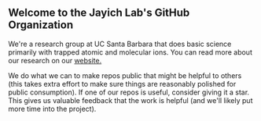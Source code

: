 ## Welcome to the Jayich Lab's GitHub Organization

We're a research group at UC Santa Barbara that does basic science primarily with trapped atomic and molecular ions.  You can read more about our research on our [website.](https://jayich.io/)

We do what we can to make repos public that might be helpful to others (this takes extra effort to make sure things are reasonably polished for public consumption).  If one of our repos is useful, consider giving it a star. 
This gives us valuable feedback that the work is helpful (and we'll likely put more time into the project).

